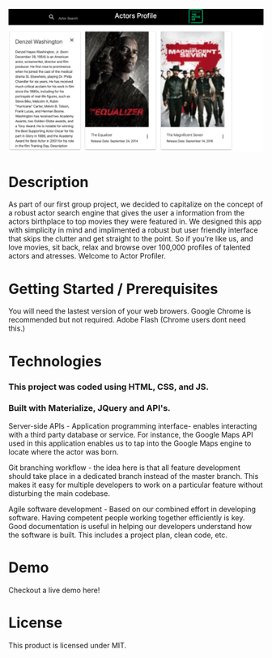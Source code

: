 ![Screenshot](Denzel.png)

# Description
As part of our first group project, we decided to capitalize on the concept of a robust actor search engine that gives the user a information from the actors birthplace to top movies they were featured in. We designed this app with simplicity in mind and implimented a robust but user friendly interface that skips the clutter and get straight to the point. So if you're like us, and love movies, sit back, relax and browse over 100,000 profiles of talented actors and atresses. Welcome to Actor Profiler.

# Getting Started / Prerequisites
You will need the lastest version of your web browers. Google Chrome is recommended but not required.   Adobe Flash (Chrome users dont need this.)


#  Technologies

### This project was coded using HTML, CSS, and JS.

### Built with Materialize, JQuery and API's.
Server-side APIs - Application programming interface- enables interacting with a third party database or service. For instance, the Google Maps API used in this application enables us to tap into the Google Maps engine to locate where the actor was born.

Git branching workflow - the idea here is that all feature development should take place in a dedicated branch instead of the master branch. This makes it easy for multiple developers to work on a particular feature without disturbing the main codebase.

Agile software development - Based on our combined effort in developing software. Having competent people working together efficiently is key. Good documentation is useful in helping our developers understand how the software is built. This includes a project plan, clean code, etc.

# Demo
Checkout a live demo here!


# License
This product is licensed under MIT.

